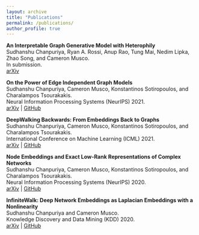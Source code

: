 ```yaml
---
layout: archive
title: "Publications"
permalink: /publications/
author_profile: true
---
```


**An Interpretable Graph Generative Model with Heterophily**  
Sudhanshu Chanpuriya, Ryan A. Rossi, Anup Rao, Tung Mai, Nedim Lipka, Zhao Song, and Cameron Musco.
<br>In submission.
<br><a href="https://arxiv.org/abs/2111.03030">arXiv</a>

**On the Power of Edge Independent Graph Models**  
Sudhanshu Chanpuriya, Cameron Musco, Konstantinos Sotiropoulos, and Charalampos Tsourakakis.
<br>Neural Information Processing Systems (NeurIPS) 2021.
<br><a href="https://arxiv.org/abs/2111.00048">arXiv</a> | <a href="https://github.com/konsotirop/edge_independent_models">GitHub</a>

**DeepWalking Backwards: From Embeddings Back to Graphs**  
Sudhanshu Chanpuriya, Cameron Musco, Konstantinos Sotiropoulos, and Charalampos Tsourakakis.
<br>International Conference on Machine Learning (ICML) 2021.
<br><a href="https://arxiv.org/abs/2102.08532">arXiv</a> | <a href="https://github.com/konsotirop/Invert_Embeddings">GitHub</a>

**Node Embeddings and Exact Low-Rank Representations of Complex Networks**  
Sudhanshu Chanpuriya, Cameron Musco, Konstantinos Sotiropoulos, and Charalampos Tsourakakis.
<br>Neural Information Processing Systems (NeurIPS) 2020.
<br><a href="https://arxiv.org/abs/2006.05592">arXiv</a> | <a href="https://github.com/schariya/exact-embeddings">GitHub</a>

**InfiniteWalk: Deep Network Embeddings as Laplacian Embeddings with a Nonlinearity**  
Sudhanshu Chanpuriya and Cameron Musco.
<br>Knowledge Discovery and Data Mining (KDD) 2020.
<br><a href="https://arxiv.org/abs/2006.00094">arXiv</a> | <a href="https://github.com/schariya/infwalk">GitHub</a>

<!---
{% if author.googlescholar %}
  You can also find my articles on <u><a href="{{author.googlescholar}}">my Google Scholar profile</a>.</u>
{% endif %}

{% include base_path %}

{% for post in site.publications reversed %}
  {% include archive-single.html %}
{% endfor %}
-->
